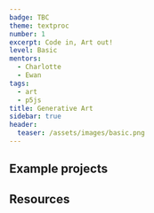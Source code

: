 ```yaml
---
badge: TBC
theme: textproc
number: 1
excerpt: Code in, Art out!
level: Basic
mentors:
  - Charlotte
  - Ewan
tags:
  - art
  - p5js
title: Generative Art
sidebar: true
header:
  teaser: /assets/images/basic.png
---
```




## Example projects



## Resources


